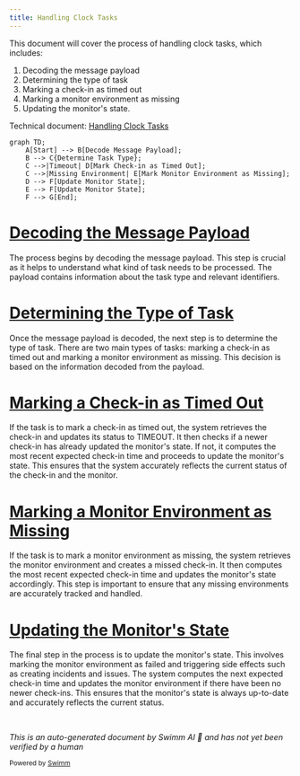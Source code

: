 ```yaml
---
title: Handling Clock Tasks
---
```

This document will cover the process of handling clock tasks, which includes:

1. Decoding the message payload
2. Determining the type of task
3. Marking a check-in as timed out
4. Marking a monitor environment as missing
5. Updating the monitor's state.

Technical document: <SwmLink doc-title="Handling Clock Tasks">[Handling Clock Tasks](/.swm/handling-clock-tasks.9bc7g9ee.sw.md)</SwmLink>

```mermaid
graph TD;
    A[Start] --> B[Decode Message Payload];
    B --> C{Determine Task Type};
    C -->|Timeout| D[Mark Check-in as Timed Out];
    C -->|Missing Environment| E[Mark Monitor Environment as Missing];
    D --> F[Update Monitor State];
    E --> F[Update Monitor State];
    F --> G[End];
```

# [Decoding the Message Payload](https://app.swimm.io/repos/Z2l0aHViJTNBJTNBc2VudHJ5LWRlbW8tMSUzQSUzQVN3aW1tLURlbW8=/docs/9bc7g9ee#decoding-the-message-payload)

The process begins by decoding the message payload. This step is crucial as it helps to understand what kind of task needs to be processed. The payload contains information about the task type and relevant identifiers.

# [Determining the Type of Task](https://app.swimm.io/repos/Z2l0aHViJTNBJTNBc2VudHJ5LWRlbW8tMSUzQSUzQVN3aW1tLURlbW8=/docs/9bc7g9ee#determining-the-type-of-task)

Once the message payload is decoded, the next step is to determine the type of task. There are two main types of tasks: marking a check-in as timed out and marking a monitor environment as missing. This decision is based on the information decoded from the payload.

# [Marking a Check-in as Timed Out](https://app.swimm.io/repos/Z2l0aHViJTNBJTNBc2VudHJ5LWRlbW8tMSUzQSUzQVN3aW1tLURlbW8=/docs/9bc7g9ee#marking-check-in-timeout)

If the task is to mark a check-in as timed out, the system retrieves the check-in and updates its status to TIMEOUT. It then checks if a newer check-in has already updated the monitor's state. If not, it computes the most recent expected check-in time and proceeds to update the monitor's state. This ensures that the system accurately reflects the current status of the check-in and the monitor.

# [Marking a Monitor Environment as Missing](https://app.swimm.io/repos/Z2l0aHViJTNBJTNBc2VudHJ5LWRlbW8tMSUzQSUzQVN3aW1tLURlbW8=/docs/9bc7g9ee#marking-environment-as-missing)

If the task is to mark a monitor environment as missing, the system retrieves the monitor environment and creates a missed check-in. It then computes the most recent expected check-in time and updates the monitor's state accordingly. This step is important to ensure that any missing environments are accurately tracked and handled.

# [Updating the Monitor's State](https://app.swimm.io/repos/Z2l0aHViJTNBJTNBc2VudHJ5LWRlbW8tMSUzQSUzQVN3aW1tLURlbW8=/docs/9bc7g9ee#marking-as-failed)

The final step in the process is to update the monitor's state. This involves marking the monitor environment as failed and triggering side effects such as creating incidents and issues. The system computes the next expected check-in time and updates the monitor environment if there have been no newer check-ins. This ensures that the monitor's state is always up-to-date and accurately reflects the current status.

&nbsp;

*This is an auto-generated document by Swimm AI 🌊 and has not yet been verified by a human*

<SwmMeta version="3.0.0" repo-id="Z2l0aHViJTNBJTNBc2VudHJ5LWRlbW8tMSUzQSUzQVN3aW1tLURlbW8=" repo-name="sentry-demo-1" doc-type="product-flows"><sup>Powered by [Swimm](/)</sup></SwmMeta>
